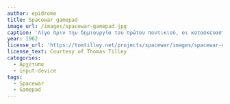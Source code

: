 ```yaml
---
author: epidrome
title: Spacewar gamepad 
image_url: /images/spacewar-gamepad.jpg
caption: 'Λίγο πριν την δημιουργία του πρώτου ποντικιού, οι κατασκευαστές του βίντεο παιχνιδιού Spacewar δημιούργησαν το 1962 την πρώτη συσκευή χειρισμού ειδικά για βίντεο παιχνίδι, γιατί τα κουμπιά ελέγχου του υπολογιστή γενικής χρήσης δεν ήταν αρκετά πρακτικά για αυτόν τον σκοπό. Με αυτόν τον τρόπο δημιούργησαν μια νέα κατηγορία περιφερειακών, η οποία τις επόμενες δεκαετίες θα γεμίσει με πολλές διαφορετικές συσκευές εισόδου.' 
year: 1962 
license_url: 'https://tomtilley.net/projects/spacewar/images/spacewar-controller.jpg' 
license_text: Courtesy of Thomas Tilley 
categories:
  - Αρχέτυπα
  - input-device
tags:
  - Spacewar 
  - Gamepad 
---
```

